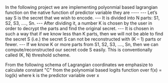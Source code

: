 In the following project we are implementing polyonmial based lagrangian function on the native function of predictor variable they are ----
--- Let’s say S is the secret that we wish to encode.
--- It is divided into N parts: S1, S2, S3, …., Sn.
--- After dividing it, a number K is chosen by the user in order to decrypt the parts and find the original secret.
--- It is chosen in such a way that if we know less than K parts, then we will not be able to find the secret S (i.e.) the secret S can not be reconstructed with (K – 1) parts or fewer.
--- If we know K or more parts from S1, S2, S3, …., Sn, then we can compute/reconstructed our secret code S easily. This is conventionally called (K, N) threshold scheme.

From the following schema of Lagrangian coordinates we emphasize to calculate constant "C" from the polynomial based logits function over f(x) = log(k) where k is the predictor variable over x

